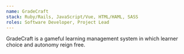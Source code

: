 ```yaml
---
name: GradeCraft
stack: Ruby/Rails, JavaScript/Vue, HTML/HAML, SASS
roles: Software Developer, Project Lead
---
```

GradeCraft is a gameful learning management system in which
learner choice and autonomy reign free. 
